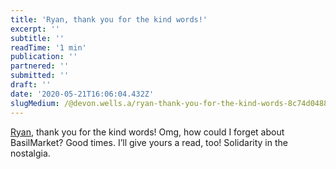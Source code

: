 ```yaml
---
title: 'Ryan, thank you for the kind words!'
excerpt: ''
subtitle: ''
readTime: '1 min'
publication: ''
partnered: ''
submitted: ''
draft: ''
date: '2020-05-21T16:06:04.432Z'
slugMedium: /@devon.wells.a/ryan-thank-you-for-the-kind-words-8c74d04883d9
---
```


[Ryan](https://medium.com/u/63463afc4a3f), thank you for the kind words! Omg, how could I forget about BasilMarket? Good times. I’ll give yours a read, too! Solidarity in the nostalgia.